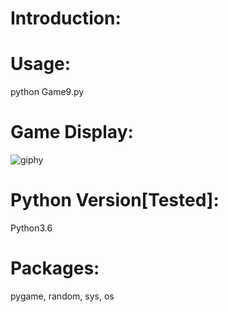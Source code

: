 # Introduction:

# Usage:
python Game9.py
# Game Display:
![giphy](running.gif)
# Python Version[Tested]:
Python3.6
# Packages:
pygame, random, sys, os